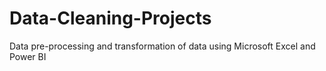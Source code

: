 # Data-Cleaning-Projects
Data pre-processing and transformation of data using Microsoft Excel and Power BI
